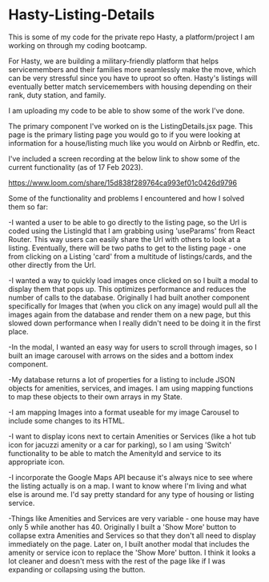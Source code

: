# Hasty-Listing-Details
This is some of my code for the private repo Hasty, a platform/project I am working on through my coding bootcamp. 

For Hasty, we are building a military-friendly platform that helps servicemembers and their families more seamlessly make the move, which can be very stressful since you have to uproot so often. Hasty's listings will eventually better match servicemembers with housing depending on their rank, duty station, and family.

I am uploading my code to be able to show some of the work I've done. 

The primary component I've worked on is the ListingDetails.jsx page. 
This page is the primary listing page you would go to if you were looking at information for a house/listing much like you would on Airbnb or Redfin, etc. 

I've included a screen recording at the below link to show some of the current functionality (as of 17 Feb 2023).
    
https://www.loom.com/share/15d838f289764ca993ef01c0426d9796


Some of the functionality and problems I encountered and how I solved them so far:

-I wanted a user to be able to go directly to the listing page, so the Url is coded using the ListingId that I am grabbing using 'useParams' from React Router. This way users can easily share the Url with others to look at a listing. Eventually, there will be two paths to get to the listing page - one from clicking on a Listing 'card' from a multitude of listings/cards, and the other directly from the Url.

-I wanted a way to quickly load images once clicked on so I built a modal to display them that pops up. This optimizes performance and reduces the number of calls to the database. Originally I had built another component specifically for Images that (when you click on any image) would pull all the images again from the database and render them on a new page, but this slowed down performance when I really didn't need to be doing it in the first place. 

-In the modal, I wanted an easy way for users to scroll through images, so I built an image carousel with arrows on the sides and a bottom index component.

-My database returns a lot of properties for a listing to include JSON objects for amenities, services, and images. I am using mapping functions to map these objects to their own arrays in my State. 

-I am mapping Images into a format useable for my image Carousel to include some changes to its HTML. 

-I want to display icons next to certain Amenities or Services (like a hot tub icon for jacuzzi amenity or a car for parking), so I am using 'Switch' functionality to be able to match the AmenityId and service to its appropriate icon. 

-I incorporate the Google Maps API because it's always nice to see where the listing actually is on a map. I want to know where I'm living and what else is around me. I'd say pretty standard for any type of housing or listing service.

-Things like Amenities and Services are very variable - one house may have only 5 while another has 40. Originally I built a 'Show More' button to collapse extra Amenities and Services so that they don't all need to display immediately on the page. Later on, I built another modal that includes the amenity or service icon to replace the 'Show More' button. I think it looks a lot cleaner and doesn't mess with the rest of the page like if I was expanding or collapsing using the button.
